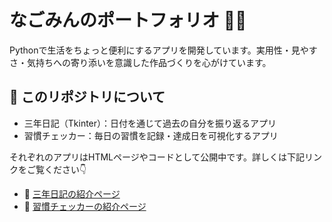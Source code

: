 # なごみんのポートフォリオ 🧑‍💻

Pythonで生活をちょっと便利にするアプリを開発しています。実用性・見やすさ・気持ちへの寄り添いを意識した作品づくりを心がけています。

## 📂 このリポジトリについて

- 三年日記（Tkinter）：日付を通じて過去の自分を振り返るアプリ  
- 習慣チェッカー：毎日の習慣を記録・達成日を可視化するアプリ  

それぞれのアプリはHTMLページやコードとして公開中です。詳しくは下記リンクをご覧ください👇

- 🔗 [三年日記の紹介ページ](index.html)
- 🔗 [習慣チェッカーの紹介ページ](https://nagomin0705.github.io/portfolio/habit.html)
